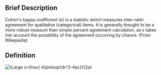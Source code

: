 ## Brief Description

Cohen's kappa coefficient (κ) is a statistic which measures inter-rater agreement for qualitative (categorical) items. It is generally thought to be a more robust measure than simple percent agreement calculation, as κ takes into account the possibility of the agreement occurring by chance. (From Wikepedia)

## Definition

<img src="https://latex.codecogs.com/svg.latex?\Large&space;x=\frac{p_0-p_e}{1-p_e}" title="\Large x=\frac{-b\pm\sqrt{b^2-4ac}}{2a}" />

